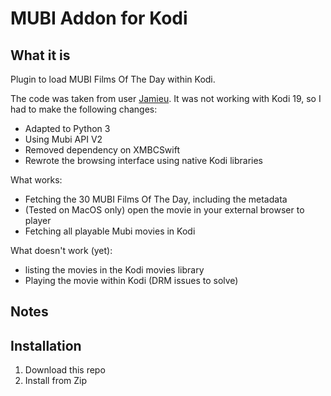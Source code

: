 # MUBI Addon for Kodi

## What it is
Plugin to load MUBI Films Of The Day within Kodi.

The code was taken from user [Jamieu](https://github.com/jamieu/plugin.video.mubi). It was not working with Kodi 19, so I had to make the following changes:

- Adapted to Python 3
- Using Mubi API V2
- Removed dependency on XMBCSwift
- Rewrote the browsing interface using native Kodi libraries

What works:

- Fetching the 30 MUBI Films Of The Day, including the metadata
- (Tested on MacOS only) open the movie in your external browser to player
- Fetching all playable Mubi movies in Kodi


What doesn't work (yet):

- listing the movies in the Kodi movies library
- Playing the movie within Kodi (DRM issues to solve)


## Notes

## Installation

1. Download this repo
2. Install from Zip
